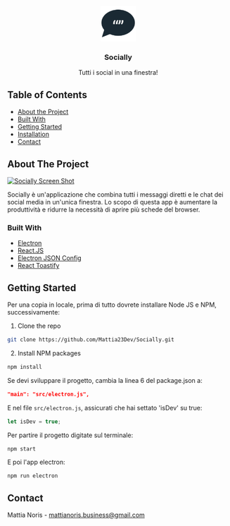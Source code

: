 <!-- PROJECT LOGO -->
<br />
<p align="center">
  <a href="https://github.com/Mattia23Dev/Socially.git">
    <img src="/src/assets/icons/app-icons/png/1024x1024.png" alt="Logo" width="80" height="80">
  </a>

  <h3 align="center">Socially</h3>

  <p align="center">
    Tutti i social in una finestra!
  </p>
</p>

<!-- TABLE OF CONTENTS -->

## Table of Contents

- [About the Project](#about-the-project)
- [Built With](#built-with)
- [Getting Started](#getting-started)
- [Installation](#installation)
- [Contact](#contact)

<!-- ABOUT THE PROJECT -->

## About The Project

[![Socially Screen Shot][product-screenshot]](https://getsocially.app)

Socially è un'applicazione che combina tutti i messaggi diretti e le chat dei social media in un'unica finestra. Lo scopo di questa app è aumentare la produttività e ridurre la necessità di aprire più schede del browser.
### Built With

- [Electron](https://github.com/electron/electron)
- [React.JS](https://reactjs.org)
- [Electron JSON Config](https://github.com/de-luca/electron-json-config)
- [React Toastify](https://github.com/fkhadra/react-toastify)

<!-- GETTING STARTED -->

## Getting Started

Per una copia in locale, prima di tutto dovrete installare Node JS e NPM, successivamente:

1. Clone the repo

```sh
git clone https://github.com/Mattia23Dev/Socially.git
```

2. Install NPM packages

```sh
npm install
```

Se devi sviluppare il progetto, cambia la linea 6 del package.json a:
```json
"main": "src/electron.js",
```

 E nel file `src/electron.js`, assicurati che hai settato 'isDev' su true:

```javascript
let isDev = true;
```

Per partire il progetto digitate sul terminale:

```sh
npm start
```

E poi l'app electron:

```sh
npm run electron
```

## Contact

Mattia Noris - mattianoris.business@gmail.com

[product-screenshot]: https://getsocially.app/assets/img/champnew.png
